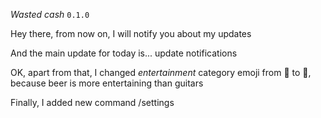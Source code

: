 *Wasted cash* `0.1.0`

Hey there, from now on, I will notify you about my updates

And the main update for today is... update notifications

OK, apart from that, I changed _entertainment_ category emoji from 🎸 to 🍺, because beer is more entertaining than guitars

Finally, I added new command /settings
